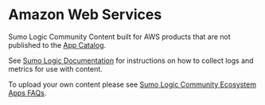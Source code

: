 # Amazon Web Services
Sumo Logic Community Content built for AWS products that are not published to the [App Catalog](https://help.sumologic.com/docs/integrations/).

See [Sumo Logic Documentation](https://help.sumologic.com/) for instructions on how to collect logs and metrics for use with content.

To upload your own content please see [Sumo Logic Community Ecosystem Apps FAQs](https://help.sumologic.com/docs/integrations/community-ecosystem-apps/#faq).